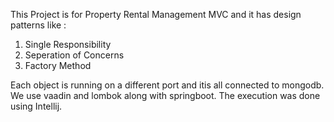 This Project is for Property Rental Management MVC and it has design patterns like :
1. Single Responsibility
2. Seperation of Concerns
3. Factory Method

Each object is running on a different port and itis all connected to mongodb. We use vaadin and lombok along with springboot.
The execution was done using Intellij.
